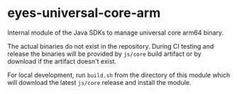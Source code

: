 # eyes-universal-core-arm
Internal module of the Java SDKs to manage universal core arm64 binary.

The actual binaries do not exist in the repository. During CI testing and release the binaries will be provided by 
`js/core` build artifact or by download if the artifact doesn't exist.

For local development, run `build.sh` from the directory of this module
which will download the latest `js/core` release and install the module.